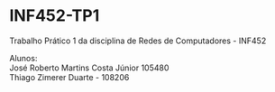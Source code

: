 # INF452-TP1
Trabalho Prático 1 da disciplina de Redes de Computadores - INF452

Alunos:<br>
José Roberto Martins Costa Júnior 105480<br>
Thiago Zimerer Duarte - 108206
